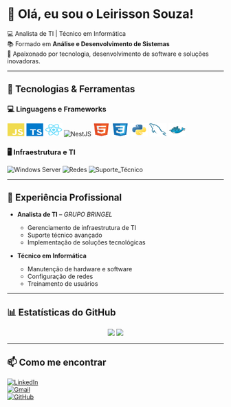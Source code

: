 # 👋 Olá, eu sou o Leirisson Souza!  

💻 Analista de TI | Técnico em Informática  
📚 Formado em **Análise e Desenvolvimento de Sistemas**  
🚀 Apaixonado por tecnologia, desenvolvimento de software e soluções inovadoras.  

---

## 🔧 Tecnologias & Ferramentas  

### 💻 Linguagens e Frameworks
<div style="display: inline-block;">
  <img alt="JavaScript" height="30" width="40" src="https://raw.githubusercontent.com/devicons/devicon/master/icons/javascript/javascript-plain.svg">
  <img alt="TypeScript" height="30" width="40" src="https://raw.githubusercontent.com/devicons/devicon/master/icons/typescript/typescript-plain.svg">
  <img alt="React" height="30" width="40" src="https://raw.githubusercontent.com/devicons/devicon/master/icons/react/react-original.svg">
  <img alt="NestJS" height="30" width="40" src="https://nestjs.com/img/logo-small.svg">
  <img alt="HTML5" height="30" width="40" src="https://raw.githubusercontent.com/devicons/devicon/master/icons/html5/html5-original.svg">
  <img alt="CSS3" height="30" width="40" src="https://raw.githubusercontent.com/devicons/devicon/master/icons/css3/css3-original.svg">
  <img alt="Python" height="30" width="40" src="https://raw.githubusercontent.com/devicons/devicon/master/icons/python/python-original.svg">
  <img alt="MySQL" height="30" width="40" src="https://raw.githubusercontent.com/devicons/devicon/master/icons/mysql/mysql-original.svg">
  <img alt="Docker" height="30" width="40" src="https://raw.githubusercontent.com/devicons/devicon/master/icons/docker/docker-original.svg">
</div>

### 🖥️ Infraestrutura e TI
![Windows Server](https://img.shields.io/badge/Windows_Server-0078D6?style=for-the-badge&logo=windows&logoColor=white)
![Redes](https://img.shields.io/badge/Redes-Information_Technology-blue)
![Suporte_Técnico](https://img.shields.io/badge/Suporte_Técnico-Expertise-orange)

---

## 💼 Experiência Profissional

- **Analista de TI** – *GRUPO BRINGEL*  
  - Gerenciamento de infraestrutura de TI  
  - Suporte técnico avançado  
  - Implementação de soluções tecnológicas  

- **Técnico em Informática**  
  - Manutenção de hardware e software  
  - Configuração de redes  
  - Treinamento de usuários  

---

## 📊 Estatísticas do GitHub  

<div align="center">
  <img height="160em" src="https://github-readme-stats.vercel.app/api?username=leirisson&show_icons=true&theme=radical" />
  <img height="160em" src="https://github-readme-stats.vercel.app/api/top-langs/?username=leirisson&layout=compact&theme=radical" />
</div>

---

## 📫 Como me encontrar  
[![LinkedIn](https://img.shields.io/badge/LinkedIn-0077B5?style=for-the-badge&logo=linkedin&logoColor=white)](https://www.linkedin.com/in/leirisson-souza-dos-santos-00a89720b/)  
[![Gmail](https://img.shields.io/badge/Gmail-D14836?style=for-the-badge&logo=gmail&logoColor=white)](mailto:leirissonsouza99@gmail.com)  
[![GitHub](https://img.shields.io/badge/GitHub-100000?style=for-the-badge&logo=github&logoColor=white)](https://github.com/leirisson)  

